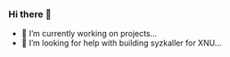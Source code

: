 ### Hi there 👋

 - 🔭 I’m currently working on projects...
 - 🤔 I’m looking for help with building syzkaller for XNU...
